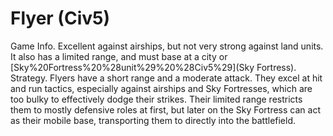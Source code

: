 # Flyer (Civ5)

Game Info.
Excellent against airships, but not very strong against land units. It also has a limited range, and must base at a city or [Sky%20Fortress%20%28unit%29%20%28Civ5%29](Sky Fortress).
Strategy.
Flyers have a short range and a moderate attack. They excel at hit and run tactics, especially against airships and Sky Fortresses, which are too bulky to effectively dodge their strikes. Their limited range restricts them to mostly defensive roles at first, but later on the Sky Fortress can act as their mobile base, transporting them to directly into the battlefield.